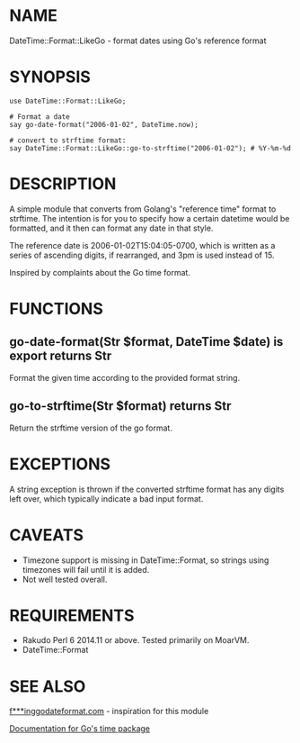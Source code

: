 # NAME

DateTime::Format::LikeGo - format dates using Go's reference format

# SYNOPSIS

```perl6
use DateTime::Format::LikeGo;

# Format a date
say go-date-format("2006-01-02", DateTime.now);

# convert to strftime format:
say DateTime::Format::LikeGo::go-to-strftime("2006-01-02"); # %Y-%m-%d
```

# DESCRIPTION

A simple module that converts from Golang's "reference time" format to
strftime. The intention is for you to specify how a certain datetime would be
formatted, and it then can format any date in that style.

The reference date is 2006-01-02T15:04:05-0700, which is written as a series of
ascending digits, if rearranged, and 3pm is used instead of 15.

Inspired by complaints about the Go time format.

# FUNCTIONS

## go-date-format(Str $format, DateTime $date) is export returns Str

Format the given time according to the provided format string.

## go-to-strftime(Str $format) returns Str

Return the strftime version of the go format.

# EXCEPTIONS

A string exception is thrown if the converted strftime format has any digits
left over, which typically indicate a bad input format.

# CAVEATS

- Timezone support is missing in DateTime::Format, so strings using timezones
  will fail until it is added.
- Not well tested overall.

# REQUIREMENTS

- Rakudo Perl 6 2014.11 or above. Tested primarily on MoarVM.
- DateTime::Format

# SEE ALSO

[f\*\*\*inggodateformat.com](http://fuckinggodateformat.com/) - inspiration for this module

[Documentation for Go's time package](http://golang.org/pkg/time/)

